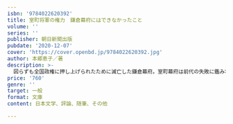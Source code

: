 ```yaml
---
isbn: '9784022620392'
title: 室町将軍の権力　鎌倉幕府にはできなかったこと
volume: ''
series: ''
publisher: 朝日新聞出版
pubdate: '2020-12-07'
cover: 'https://cover.openbd.jp/9784022620392.jpg'
author: 本郷恵子／著
description: >-
  図らずも全国政権に押し上げられたために滅亡した鎌倉幕府。室町幕府は前代の失敗に鑑み将軍権力を活用し、「朝廷を自由に動かすこと」に努めた。尊氏・直義の幕府創成期と三代義満時代の細川頼之を中心に、将軍権力の変遷を読み解く。
price: '760'
genre: ''
target: 一般
format: 文庫
content: 日本文学、評論、随筆、その他

---
```

